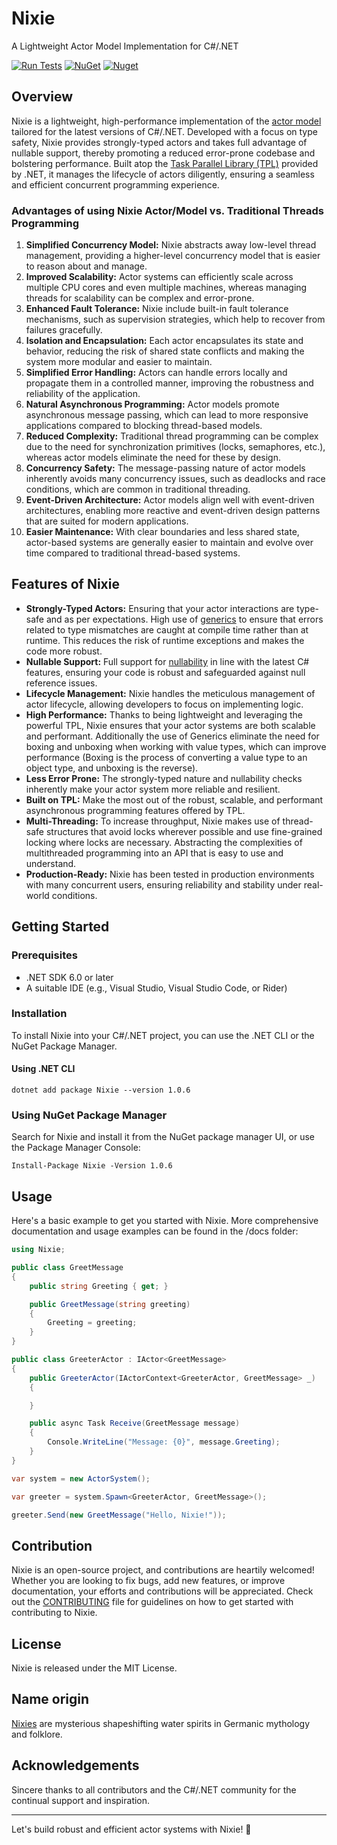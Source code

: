 # Nixie

A Lightweight Actor Model Implementation for C#/.NET 

[![Run Tests](https://github.com/andresgutierrez/nixie/actions/workflows/run-tests.yml/badge.svg)](https://github.com/andresgutierrez/nixie/actions/workflows/run-tests.yml)
[![NuGet](https://img.shields.io/nuget/v/Nixie.svg?style=flat-square)](https://www.nuget.org/packages/Nixie)
[![Nuget](https://img.shields.io/nuget/dt/Nixie)](https://www.nuget.org/packages/Nixie)

## Overview

Nixie is a lightweight, high-performance implementation of the [actor model](https://en.wikipedia.org/wiki/Actor_model) tailored for the latest versions of C#/.NET. Developed with a focus on type safety, Nixie provides strongly-typed actors and takes full advantage of nullable support, thereby promoting a reduced error-prone codebase and bolstering performance. Built atop the [Task Parallel Library (TPL)](https://learn.microsoft.com/en-us/dotnet/standard/parallel-programming/task-parallel-library-tpl) provided by .NET, it manages the lifecycle of actors diligently, ensuring a seamless and efficient concurrent programming experience.

### Advantages of using Nixie Actor/Model vs. Traditional Threads Programming

1. **Simplified Concurrency Model:** Nixie abstracts away low-level thread management, providing a higher-level concurrency model that is easier to reason about and manage.
2. **Improved Scalability:** Actor systems can efficiently scale across multiple CPU cores and even multiple machines, whereas managing threads for scalability can be complex and error-prone.
3. **Enhanced Fault Tolerance:** Nixie include built-in fault tolerance mechanisms, such as supervision strategies, which help to recover from failures gracefully.
4. **Isolation and Encapsulation:** Each actor encapsulates its state and behavior, reducing the risk of shared state conflicts and making the system more modular and easier to maintain.
5. **Simplified Error Handling:** Actors can handle errors locally and propagate them in a controlled manner, improving the robustness and reliability of the application.
6. **Natural Asynchronous Programming:** Actor models promote asynchronous message passing, which can lead to more responsive applications compared to blocking thread-based models.
7. **Reduced Complexity:** Traditional thread programming can be complex due to the need for synchronization primitives (locks, semaphores, etc.), whereas actor models eliminate the need for these by design.
8. **Concurrency Safety:** The message-passing nature of actor models inherently avoids many concurrency issues, such as deadlocks and race conditions, which are common in traditional threading.
9. **Event-Driven Architecture:** Actor models align well with event-driven architectures, enabling more reactive and event-driven design patterns that are suited for modern applications.
10. **Easier Maintenance:** With clear boundaries and less shared state, actor-based systems are generally easier to maintain and evolve over time compared to traditional thread-based systems.

## Features of Nixie

- **Strongly-Typed Actors:** Ensuring that your actor interactions are type-safe and as per expectations. High use of [generics](https://learn.microsoft.com/en-us/dotnet/csharp/fundamentals/types/generics) to ensure that errors related to type mismatches are caught at compile time rather than at runtime. This reduces the risk of runtime exceptions and makes the code more robust.
- **Nullable Support:** Full support for [nullability](https://learn.microsoft.com/en-us/dotnet/csharp/language-reference/builtin-types/nullable-reference-types) in line with the latest C# features, ensuring your code is robust and safeguarded against null reference issues.
- **Lifecycle Management:** Nixie handles the meticulous management of actor lifecycle, allowing developers to focus on implementing logic.
- **High Performance:** Thanks to being lightweight and leveraging the powerful TPL, Nixie ensures that your actor systems are both scalable and performant. Additionally the use of Generics eliminate the need for boxing and unboxing when working with value types, which can improve performance (Boxing is the process of converting a value type to an object type, and unboxing is the reverse).
- **Less Error Prone:** The strongly-typed nature and nullability checks inherently make your actor system more reliable and resilient.
- **Built on TPL:** Make the most out of the robust, scalable, and performant asynchronous programming features offered by TPL.
- **Multi-Threading:** To increase throughput, Nixie makes use of thread-safe structures that avoid locks wherever possible and use fine-grained locking where locks are necessary. Abstracting the complexities of multithreaded programming into an API that is easy to use and understand.
- **Production-Ready:** Nixie has been tested in production environments with many concurrent users, ensuring reliability and stability under real-world conditions.

## Getting Started

### Prerequisites

- .NET SDK 6.0 or later
- A suitable IDE (e.g., Visual Studio, Visual Studio Code, or Rider)

### Installation

To install Nixie into your C#/.NET project, you can use the .NET CLI or the NuGet Package Manager.

#### Using .NET CLI

```shell
dotnet add package Nixie --version 1.0.6
```

### Using NuGet Package Manager

Search for Nixie and install it from the NuGet package manager UI, or use the Package Manager Console:

```shell
Install-Package Nixie -Version 1.0.6
```

## Usage

Here's a basic example to get you started with Nixie. More comprehensive documentation and usage examples can be found in the /docs folder:


```csharp
using Nixie;

public class GreetMessage
{
    public string Greeting { get; }

    public GreetMessage(string greeting)
    {
        Greeting = greeting;
    }
}

public class GreeterActor : IActor<GreetMessage>
{    
    public GreeterActor(IActorContext<GreeterActor, GreetMessage> _)
    {

    }

    public async Task Receive(GreetMessage message)
    {
        Console.WriteLine("Message: {0}", message.Greeting);
    }
}

var system = new ActorSystem();

var greeter = system.Spawn<GreeterActor, GreetMessage>();

greeter.Send(new GreetMessage("Hello, Nixie!"));
```

## Contribution

Nixie is an open-source project, and contributions are heartily welcomed! Whether you are looking to fix bugs, add new features, or improve documentation, your efforts and contributions will be appreciated. Check out the [CONTRIBUTING](CONTRIBUTING.md) file for guidelines on how to get started with contributing to Nixie.

## License

Nixie is released under the MIT License.

## Name origin

[Nixies](https://en.wikipedia.org/wiki/Nixie_(folklore)) are mysterious shapeshifting water spirits in Germanic mythology and folklore. 

## Acknowledgements

Sincere thanks to all contributors and the C#/.NET community for the continual support and inspiration.

---

Let's build robust and efficient actor systems with Nixie! 🚀
